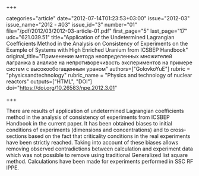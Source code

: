 +++

categories="article"
date="2012-07-14T01:23:53+03:00"
issue="2012-03"
issue_name="2012 - #03"
issue_id="3"
number="01"
file="/pdf/2012/03/2012-03-article-01.pdf"
first_page="5"
last_page="17"
udc="621.039.51"
title="Application of the Undetermined Lagrangian Coefficients Method in the Analysis on Consistency of Experiments on the Example of Systems with High Enriched Uranium from ICSBEP Handbook"
original_title="Применение метода неопределенных множителей лагранжа в анализе на непротиворечивость экспериментов на примере систем с высокообогащенным ураном"
authors=["GolovkoYuE"]
rubric = "physicsandtechnology"
rubric_name = "Physics and technology of nuclear reactors"
outputs=["HTML", "DOI"]
doi="https://doi.org/10.26583/npe.2012.3.01"

+++

There are results of application of undetermined Lagrangian coefficients method in the analysis of consistency of experiments from ICSBEP Handbook in the current paper. It has been obtained biases to initial conditions of experiments (dimensions and concentrations) and to cross-sections based on the fact that criticality conditions in the real experiments have been strictly reached. Taking into account of these biases allows removing observed contradictions between calculation and experiment data which was not possible to remove using traditional Generalized list square method. Calculations have been made for experiments performed in SSC RF IPPE.